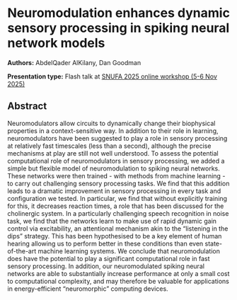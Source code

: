 # Neuromodulation enhances dynamic sensory processing in spiking neural network models

**Authors:** AbdelQader AlKilany, Dan Goodman
                           


**Presentation type:** Flash talk at [SNUFA 2025 online workshop (5-6 Nov 2025)](https://snufa.net/2025)

## Abstract

Neuromodulators allow circuits to dynamically change their biophysical properties in a context-sensitive way. In addition to their role in learning, neuromodulators have been suggested to play a role in sensory processing at relatively fast timescales (less than a second), although the precise mechanisms at play are still not well understood. To assess the potential computational role of neuromodulators in sensory processing, we added a simple but flexible model of neuromodulation to spiking neural networks. These networks were then trained - with methods from machine learning - to carry out challenging sensory processing tasks. We find that this addition leads to a dramatic improvement in sensory processing in every task and configuration we tested. In particular, we find that without explicitly training for this, it decreases reaction times, a role that has been discussed for the cholinergic system. In a particularly challenging speech recognition in noise task, we find that the networks learn to make use of rapid dynamic gain control via excitability, an attentional mechanism akin to the “listening in the dips” strategy. This has been hypothesised to be a key element of human hearing allowing us to perform better in these conditions than even state-of-the-art machine learning systems. We conclude that neuromodulation does have the potential to play a significant computational role in fast sensory processing. In addition, our neuromodulated spiking neural networks are able to substantially increase performance at only a small cost to computational complexity, and may therefore be valuable for applications in energy-efficient “neuromorphic” computing devices. 